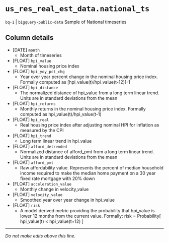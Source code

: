 # `us_res_real_est_data.national_ts`
`bq-1` | `bigquery-public-data`
Sample of National timeseries

## Column details
* [DATE]      `month`
  - Month of timeseries
* [FLOAT]     `hpi_value`
  - Nominal housing price index
* [FLOAT]     `hpi_yoy_pct_chg`
  - Year over year percent change in the nominal housing price index. Formally computed as [hpi_value(t)/hpi_value(t-12)]-1
* [FLOAT]     `hpi_distance`
  - The normalized distance of hpi_value from a long term linear trend. Units are in standard deviations from the mean
* [FLOAT]     `hpi_returns`
  - Monthly returns in the nominal housing price index. Formally computed as hpi_value(t)/hpi_value(t-1)
* [FLOAT]     `hpi_real`
  - Real housing price index after adjusting nominal HPI for inflation as measured by the CPI
* [FLOAT]     `hpi_trend`
  - Long term linear trend in hpi_value
* [FLOAT]     `afford_detrended`
  - Normalized distance of afford_pmt from a long term linear trend. Units are in standard deviations from the mean
* [FLOAT]     `afford_pmt`
  - Raw affordability value. Represents the percent of median household income required to make the median home payment on a 30 year fixed rate mortgage with 20% down
* [FLOAT]     `acceleration_value`
  - Monthly change in velocity_value
* [FLOAT]     `velocity_value`
  - Smoothed year over year change in hpi_value
* [FLOAT]     `risk`
  - A model derived metric providing the probability that hpi_value is lower 12 months from the current value. Formally: risk = Probability[ hpi_value(t) < hpi_value(t+12) ]

-------------------------------------------------------------------------------
*Do not make edits above this line.*

